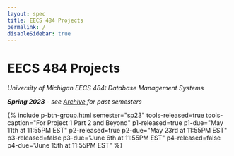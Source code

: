 ```yaml
---
layout: spec
title: EECS 484 Projects
permalink: /
disableSidebar: true
---
```


# EECS 484 Projects

_University of Michigan EECS 484: Database Management Systems_

_**Spring 2023** - see [Archive](/archive) for past semesters_

{% include p-btn-group.html semester="sp23"
tools-released=true tools-caption="For Project 1 Part 2 and Beyond" 
p1-released=true p1-due="May 11th at 11:55PM EST" 
p2-released=true p2-due="May 23rd at 11:55PM EST"
p3-released=false p3-due="June 6th at 11:55PM EST"
p4-released=false p4-due="June 15th at 11:55PM EST" %}
